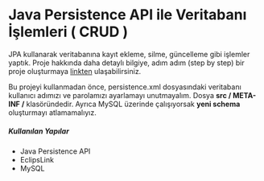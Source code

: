 # Java Persistence API ile Veritabanı İşlemleri ( CRUD )

JPA kullanarak veritabanına kayıt ekleme, silme, güncelleme gibi işlemler yaptık. Proje hakkında daha detaylı bilgiye, adım adım (step by step) bir proje oluşturmaya [linkten](https://blog.farukgenc.com/jpa/java-persistence-api-ile-veritabani-islemleri-crud.html) ulaşabilirsiniz. 

Bu projeyi kullanmadan önce, persistence.xml dosyasındaki veritabanı kullanıcı adımızı ve parolamızı ayarlamayı unutmayalım. Dosya **src / META-INF /** klasöründedir.
Ayrıca MySQL üzerinde çalışıyorsak **yeni schema** oluşturmayı atlamamalıyız.

##### Kullanılan Yapılar
  - Java Persistence API
  - EclipsLink
  - MySQL
